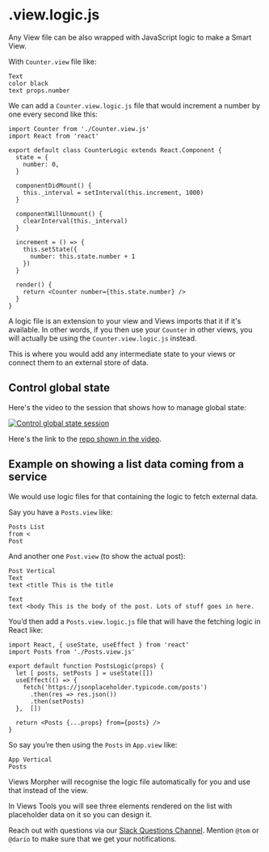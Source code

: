 # .view.logic.js

Any View file can be also wrapped with JavaScript logic to make a Smart View.

With `Counter.view` file like:

```
Text
color black
text props.number
```

We can add a `Counter.view.logic.js` file that would increment a number by one
every second like this:

```
import Counter from './Counter.view.js'
import React from 'react'

export default class CounterLogic extends React.Component {
  state = {
    number: 0,
  }

  componentDidMount() {
    this._interval = setInterval(this.increment, 1000)
  }

  componentWillUnmount() {
    clearInterval(this._interval)
  }

  increment = () => {
    this.setState({
      number: this.state.number + 1
    })
  }

  render() {
    return <Counter number={this.state.number} />
  }
}
```

A logic file is an extension to your view and Views imports that it if it's
available. In other words, if you then use your `Counter` in other views, you
will actually be using the `Counter.view.logic.js` instead.

This is where you would add any intermediate state to your views or connect them
to an external store of data.

## Control global state

Here's the video to the session that shows how to manage global state:

[![Control global state session](../images/ControlGlobalState.png)](https://youtu.be/kUT0crvNhoA)

Here's the link to the [repo shown in the video](https://github.com/viewstools/dealing-with-global-app-state).

## Example on showing a list data coming from a service

We would use logic files for that containing the logic to fetch external data.

Say you have a `Posts.view` like:
```
Posts List
from <
Post
```

And another one `Post.view` (to show the actual post):
```
Post Vertical
Text
text <title This is the title

Text
text <body This is the body of the post. Lots of stuff goes in here.
```

You’d then add a `Posts.view.logic.js` file that will have the fetching logic in React like:
```
import React, { useState, useEffect } from 'react'
import Posts from './Posts.view.js'

export default function PostsLogic(props) {
  let [ posts, setPosts ] = useState([])
  useEffect(() => {
    fetch('https://jsonplaceholder.typicode.com/posts')
      .then(res => res.json())
      .then(setPosts)
  },  [])

  return <Posts {...props} from={posts} />
}
```

So say you’re then using the `Posts` in `App.view` like:
```
App Vertical
Posts
```

Views Morpher will recognise the logic file automatically for you and use that instead of the view.

In Views Tools you will see three elements rendered on the list with placeholder data on it so you can design it.

Reach out with questions via our [Slack Questions Channel](https://slack.views.tools/).
Mention `@tom` or `@dario` to make sure that we get your notifications.
